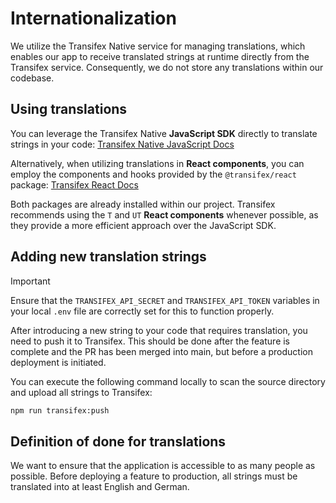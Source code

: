 # Internationalization

We utilize the Transifex Native service for managing translations, which enables our app to receive translated strings at runtime directly from the Transifex service. Consequently, we do not store any translations within our codebase.

## Using translations

You can leverage the Transifex Native **JavaScript SDK** directly to translate strings in your code: [Transifex Native JavaScript Docs](https://developers.transifex.com/docs/javascript-sdk-internationalize-code)

Alternatively, when utilizing translations in **React components**, you can employ the components and hooks provided by the `@transifex/react` package: [Transifex React Docs](https://developers.transifex.com/docs/react-sdk#usage)

Both packages are already installed within our project. Transifex recommends using the `T` and `UT` **React components** whenever possible, as they provide a more efficient approach over the JavaScript SDK.

## Adding new translation strings

> [!IMPORTANT]
> Ensure that the `TRANSIFEX_API_SECRET` and `TRANSIFEX_API_TOKEN` variables in your local `.env` file are correctly set for this to function properly.

After introducing a new string to your code that requires translation, you need to push it to Transifex. This should be done after the feature is complete and the PR has been merged into main, but before a production deployment is initiated.

You can execute the following command locally to scan the source directory and upload all strings to Transifex:

```bash
npm run transifex:push
```

## Definition of done for translations

We want to ensure that the application is accessible to as many people as possible. Before deploying a feature to production, all strings must be translated into at least English and German.
